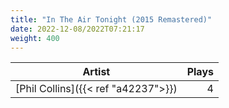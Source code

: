 ```yaml
---
title: "In The Air Tonight (2015 Remastered)"
date: 2022-12-08/2022T07:21:17
weight: 400
---
```




 Artist | Plays 
----- | -----:
[Phil Collins]({{< ref "a42237">}}) | 4
